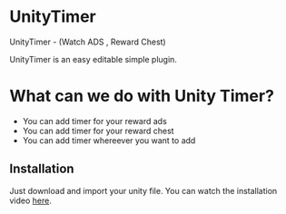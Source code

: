 # UnityTimer
UnityTimer - (Watch ADS , Reward Chest) 

UnityTimer is an easy editable simple plugin.

# What can we do with Unity Timer?
  - You can add timer for your reward ads 
  - You can add timer for your reward chest
  - You can add timer whereever you want to add
  
  
  
## Installation

Just download and import your unity file. You can watch the installation video [here](https://youtu.be/olUu6B6TBao).


